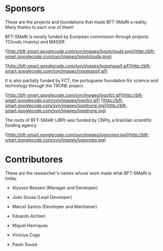 # Sponsors #

These are the projects and foundations that made BFT-SMaRt a reality. Many thanks to each one of them!

BFT-SMaRt is mostly funded by European commission through projects TClouds (mainly) and MASSIF.

![http://bft-smart.googlecode.com/svn/images/logotclouds.png](http://bft-smart.googlecode.com/svn/images/logotclouds.png)

![http://bft-smart.googlecode.com/svn/images/logomassif.gif](http://bft-smart.googlecode.com/svn/images/logomassif.gif)

It is also partially funded by FCT, the portuguese foundation for science and technology through the TRONE project.

![http://bft-smart.googlecode.com/svn/images/logofct.gif](http://bft-smart.googlecode.com/svn/images/logofct.gif)
![http://bft-smart.googlecode.com/svn/images/logotrone.jpg](http://bft-smart.googlecode.com/svn/images/logotrone.jpg)

The roots of BFT-SMaRt (JBP) was funded by CNPq, a brazilian scientific funding agency.

![http://bft-smart.googlecode.com/svn/images/logocnpq.jpg](http://bft-smart.googlecode.com/svn/images/logocnpq.jpg)

# Contributores #

These are the researcher's names whose work made what BFT-SMaRt is today.

  * Alysson Bessani (Manager and Developer)
  * João Sousa (Lead Developer)
  * Marcel Santos (Developer and Maintainer)

  * Eduardo Alchieri
  * Miguel Henriques
  * Vinicius Cogo
  * Paulo Sousa